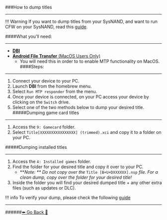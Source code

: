 ###How to dump titles
***
!!! Warning If you want to dump titles from your SysNAND, and want to run CFW on your SysNAND, read this [guide](https://rentry.org/CFWSysEmuNAND).

####What you'll need:
***
* [**DBI**](https://github.com/rashevskyv/dbi/releases/latest)
* [**Android File Transfer** (MacOS Users Only)](https://www.android.com/filetransfer/)
	* You will need this in order to to enable MTP functionality on MacOS.
####Steps:
***
1. Connect your device to your PC.
2. Launch **DBI** from the homebrew menu.
3. Select `Run MTP responder` from the menu.
4. Once your device is connected, on your PC access your device by clicking on the `Switch` drive.
5. Select one of the two methods below to dump your desired title.
#####Dumping game card titles
***
1. Access the `9: Gamecard` folder.
2. Select `Title[XXXXXXXXXXXXXXXX] (trimmed).xci` and copy it to a folder on your PC.

#####Dumping installed titles
***
1. Access the `4: Installed games` folder.
2. Find the folder for your desired title and copy it over to your PC.
	* ***Note: **
				Do not copy over the* `Title [B+U+DXXXXXX].nsp` *file.
				For a clean dump, copy over the folder for your desired title!*
3. Inside the folder you will find your desired dumped title + any other extra files (such as updates or DLC). 

!!! info To verify your dump, please check the following [guide](https://rentry.org/CheckFileIntegrity)
***
######[⬅️ Go Back 🦝](https://rentry.org/homebrewandmisc)
